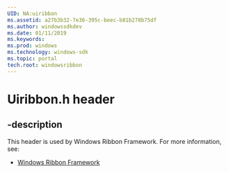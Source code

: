 ```yaml
---
UID: NA:uiribbon
ms.assetid: a27b3b32-7e36-395c-beec-b81b278b75df
ms.author: windowssdkdev
ms.date: 01/11/2019
ms.keywords: 
ms.prod: windows
ms.technology: windows-sdk
ms.topic: portal
tech.root: windowsribbon
---
```


# Uiribbon.h header


## -description


This header is used by Windows Ribbon Framework. For more information, see:

- [Windows Ribbon Framework](../_windowsribbon)
